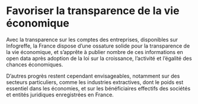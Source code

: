 # Favoriser la transparence de la vie économique

Avec la transparence sur les comptes des entreprises, disponibles sur Infogreffe, la France
dispose d’une ossature solide pour la transparence de la vie économique, et s’apprête à
publier nombre de ces informations en open data après adoption de la loi sur la croissance,
l’activité et l’égalité des chances économiques.

D’autres progrès restent cependant envisageables, notamment sur des secteurs particuliers,
comme les industries extractives, dont le poids est essentiel dans les économies, et sur les
bénéficiaires effectifs des sociétés et entités juridiques enregistrées en France.

